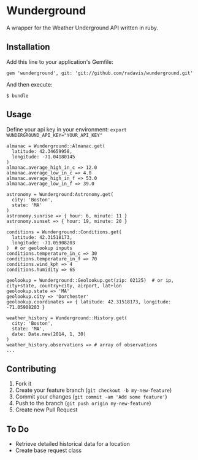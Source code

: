 # Wunderground

A wrapper for the Weather Underground API written in ruby.

## Installation

Add this line to your application's Gemfile:

    gem 'wunderground', git: 'git://github.com/radavis/wunderground.git'

And then execute:

    $ bundle

## Usage

Define your api key in your environment: ```export WUNDERGROUND_API_KEY="YOUR_API_KEY"```

```
almanac = Wunderground::Almanac.get(
  latitude: 42.34659958, 
  longitude: -71.04180145
)
almanac.average_high_in_c => 12.0
almanac.average_low_in_c => 4.0
almanac.average_high_in_f => 53.0
almanac.average_low_in_f => 39.0

astronomy = Wunderground:Astronomy.get(
  city: 'Boston',
  state: 'MA'
)
astronomy.sunrise => { hour: 6, minute: 11 }
astronomy.sunset => { hour: 19, minute: 20 }

conditions = Wunderground::Conditions.get(
  latitude: 42.31518173, 
  longitude: -71.05908203
)  # or geolookup inputs
conditions.temperature_in_c => 30
conditions.temperature_in_f => 70
conditions.wind_kph => 4
conditions.humidity => 65

geolookup = Wunderground::Geolookup.get(zip: 02125)  # or ip, city+state, country+city, airport, lat+lon
geolookup.state => 'MA'
geolookup.city => 'Dorchester'
geolookup.coordinates => { latitude: 42.31518173, longitude: -71.05908203 }

weather_history = Wunderground::History.get(
  city: 'Boston',
  state: 'MA',
  date: Date.new(2014, 1, 30)
)
weather_history.observations => # array of observations
...
```

## Contributing

1. Fork it
2. Create your feature branch (`git checkout -b my-new-feature`)
3. Commit your changes (`git commit -am 'Add some feature'`)
4. Push to the branch (`git push origin my-new-feature`)
5. Create new Pull Request

## To Do

  * Retrieve detailed historical data for a location
  * Create base request class
